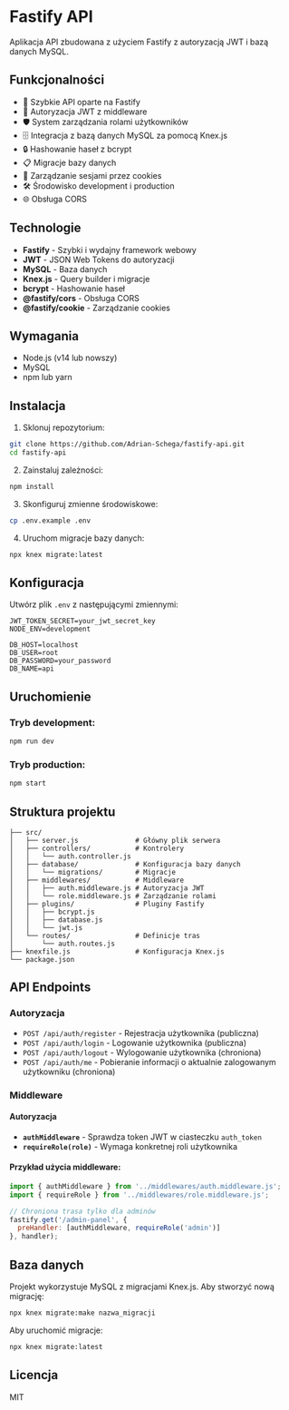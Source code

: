 # Fastify API

Aplikacja API zbudowana z użyciem Fastify z autoryzacją JWT i bazą danych MySQL.

## Funkcjonalności

- 🚀 Szybkie API oparte na Fastify
- 🔐 Autoryzacja JWT z middleware
- 🛡️ System zarządzania rolami użytkowników
- 🗄️ Integracja z bazą danych MySQL za pomocą Knex.js
- 🔒 Hashowanie haseł z bcrypt
- 📋 Migracje bazy danych
- 🍪 Zarządzanie sesjami przez cookies
- 🛠️ Środowisko development i production
- 🌐 Obsługa CORS

## Technologie

- **Fastify** - Szybki i wydajny framework webowy
- **JWT** - JSON Web Tokens do autoryzacji
- **MySQL** - Baza danych
- **Knex.js** - Query builder i migracje
- **bcrypt** - Hashowanie haseł
- **@fastify/cors** - Obsługa CORS
- **@fastify/cookie** - Zarządzanie cookies

## Wymagania

- Node.js (v14 lub nowszy)
- MySQL
- npm lub yarn

## Instalacja

1. Sklonuj repozytorium:
```bash
git clone https://github.com/Adrian-Schega/fastify-api.git
cd fastify-api
```

2. Zainstaluj zależności:
```bash
npm install
```

3. Skonfiguruj zmienne środowiskowe:
```bash
cp .env.example .env
```

4. Uruchom migracje bazy danych:
```bash
npx knex migrate:latest
```

## Konfiguracja

Utwórz plik `.env` z następującymi zmiennymi:

```env
JWT_TOKEN_SECRET=your_jwt_secret_key
NODE_ENV=development

DB_HOST=localhost
DB_USER=root
DB_PASSWORD=your_password
DB_NAME=api
```

## Uruchomienie

### Tryb development:
```bash
npm run dev
```

### Tryb production:
```bash
npm start
```

## Struktura projektu

```
├── src/
│   ├── server.js              # Główny plik serwera
│   ├── controllers/           # Kontrolery
│   │   └── auth.controller.js
│   ├── database/              # Konfiguracja bazy danych
│   │   └── migrations/        # Migracje
│   ├── middlewares/           # Middleware
│   │   ├── auth.middleware.js # Autoryzacja JWT
│   │   └── role.middleware.js # Zarządzanie rolami
│   ├── plugins/               # Pluginy Fastify
│   │   ├── bcrypt.js
│   │   ├── database.js
│   │   └── jwt.js
│   └── routes/                # Definicje tras
│       └── auth.routes.js
├── knexfile.js                # Konfiguracja Knex.js
└── package.json
```

## API Endpoints

### Autoryzacja

- `POST /api/auth/register` - Rejestracja użytkownika (publiczna)
- `POST /api/auth/login` - Logowanie użytkownika (publiczna)
- `POST /api/auth/logout` - Wylogowanie użytkownika (chroniona)
- `POST /api/auth/me` - Pobieranie informacji o aktualnie zalogowanym użytkowniku (chroniona)

### Middleware

#### Autoryzacja
- **`authMiddleware`** - Sprawdza token JWT w ciasteczku `auth_token`
- **`requireRole(role)`** - Wymaga konkretnej roli użytkownika

#### Przykład użycia middleware:
```javascript
import { authMiddleware } from '../middlewares/auth.middleware.js';
import { requireRole } from '../middlewares/role.middleware.js';

// Chroniona trasa tylko dla adminów
fastify.get('/admin-panel', { 
  preHandler: [authMiddleware, requireRole('admin')] 
}, handler);

```

## Baza danych

Projekt wykorzystuje MySQL z migracjami Knex.js. Aby stworzyć nową migrację:

```bash
npx knex migrate:make nazwa_migracji
```

Aby uruchomić migracje:

```bash
npx knex migrate:latest
```

## Licencja

MIT
